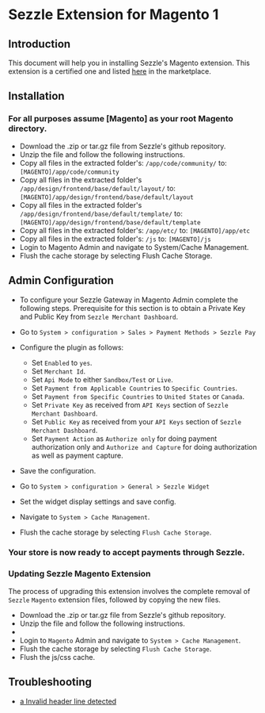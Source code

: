 # Sezzle Extension for Magento 1

## Introduction
This document will help you in installing Sezzle's Magento extension. This extension is a certified one and listed [here](https://marketplace.magento.com/sezzle-sezzle-sezzlepay.html) in the marketplace.

## Installation
### For all purposes assume [Magento] as your root Magento directory.

* Download the .zip or tar.gz file from Sezzle's github repository.
* Unzip the file and follow the following instructions.
* Copy all files in the extracted folder's: `/app/code/community/` to: `[MAGENTO]/app/code/community`
* Copy all files in the extracted folder's `/app/design/frontend/base/default/layout/` to: `[MAGENTO]/app/design/frontend/base/default/layout`
* Copy all files in the extracted folder's `/app/design/frontend/base/default/template/` to: `[MAGENTO]/app/design/frontend/base/default/template`
* Copy all files in the extracted folder's: `/app/etc/` to: `[MAGENTO]/app/etc`
* Copy all files in the extracted folder's: `/js` to: `[MAGENTO]/js`
* Login to Magento Admin and navigate to System/Cache Management.
* Flush the cache storage by selecting Flush Cache Storage.

## Admin Configuration

* To configure your Sezzle Gateway in Magento Admin complete the following steps. Prerequisite for this section is to obtain a Private Key and Public Key from `Sezzle Merchant Dashboard`.

* Go to `System > configuration > Sales > Payment Methods > Sezzle Pay`

* Configure the plugin as follows:
    * Set `Enabled` to `yes`.
    * Set `Merchant Id`.
    * Set `Api Mode` to either `Sandbox/Test` or `Live`.
    * Set `Payment from Applicable Countries` to `Specific Countries`.
    * Set `Payment from Specific Countries` to `United States` or `Canada`.
    * Set `Private Key` as received from `API Keys` section of `Sezzle Merchant Dashboard`.
    * Set `Public Key` as received from your `API Keys` section of `Sezzle Merchant Dashboard`.
    * Set `Payment Action` as `Authorize only` for doing payment authorization only and           `Authorize and Capture` for doing authorization as well as payment capture.

* Save the configuration.
* Go to `System > configuration > General > Sezzle Widget`
* Set the widget display settings and save config.
* Navigate to `System > Cache Management`.
* Flush the cache storage by selecting `Flush Cache Storage`.

### Your store is now ready to accept payments through Sezzle.

### Updating Sezzle Magento Extension
The process of upgrading this extension involves the complete removal of `Sezzle` `Magento` extension files, followed by copying the new files.
* Download the .zip or tar.gz file from Sezzle's github repository.
* Unzip the file and follow the following instructions.
* 
* Login to `Magento` Admin and navigate to `System > Cache Management`.
* Flush the cache storage by selecting `Flush Cache Storage`.
* Flush the js/css cache.

## Troubleshooting
* [a Invalid header line detected](Troubleshooting.md#invalid-header-line-detected)
